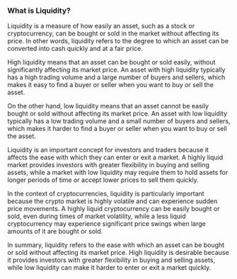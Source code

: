 ### What is Liquidity?

Liquidity is a measure of how easily an asset, such as a stock or cryptocurrency, can be bought or sold in the market without affecting its price. In other words, liquidity refers to the degree to which an asset can be converted into cash quickly and at a fair price.

High liquidity means that an asset can be bought or sold easily, without significantly affecting its market price. An asset with high liquidity typically has a high trading volume and a large number of buyers and sellers, which makes it easy to find a buyer or seller when you want to buy or sell the asset.

On the other hand, low liquidity means that an asset cannot be easily bought or sold without affecting its market price. An asset with low liquidity typically has a low trading volume and a small number of buyers and sellers, which makes it harder to find a buyer or seller when you want to buy or sell the asset.

Liquidity is an important concept for investors and traders because it affects the ease with which they can enter or exit a market. A highly liquid market provides investors with greater flexibility in buying and selling assets, while a market with low liquidity may require them to hold assets for longer periods of time or accept lower prices to sell them quickly.

In the context of cryptocurrencies, liquidity is particularly important because the crypto market is highly volatile and can experience sudden price movements. A highly liquid cryptocurrency can be easily bought or sold, even during times of market volatility, while a less liquid cryptocurrency may experience significant price swings when large amounts of it are bought or sold.

In summary, liquidity refers to the ease with which an asset can be bought or sold without affecting its market price. High liquidity is desirable because it provides investors with greater flexibility in buying and selling assets, while low liquidity can make it harder to enter or exit a market quickly.
